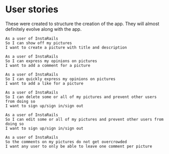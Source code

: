 # User stories

These were created to structure the creation of the app. They will almost
definitely evolve along with the app.

```
As a user of InstaRails
So I can show off my pictures
I want to create a picture with title and description
``` 

```
As a user of InstaRails
So I can express my opinions on pictures
I want to add a comment for a picture
``` 

```
As a user of InstaRails
So I can quickly express my opinions on pictures
I want to add a like for a picture
``` 

```
As a user of InstaRails
So I can delete some or all of my pictures and prevent other users from doing so
I want to sign up/sign in/sign out
``` 

```
As a user of InstaRails
So I can edit some or all of my pictures and prevent other users from doing so
I want to sign up/sign in/sign out
```

```
As a user of InstaRails
So the comments on my pictures do not get overcrowded
I want any user to only be able to leave one comment per picture
```
